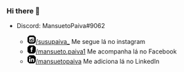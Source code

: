### Hi there 👋
<ul>
<li>Discord: MansuetoPaiva#9062</a></li>
<ul>
    <li><img src="icone-instagram.png" alt="icone instagram"><a href="https://www.instagram.com/susupaiva_/" target="_blank" rel="external">/susupaiva_</a> Me segue lá no instagram</li>
    <li><img src="icone-facebook.png" alt="icone facebooke"><a href="https://www.facebook.com/Mansueto.paiva1" target="_blank" rel="external">/mansueto.paiva1</a> Me acompanha lá no Facebook</li>
    <li><img src="icone-linkedin.png" alt="icone linkedin"><a href="https://www.linkedin.com/in/mansueto-paiva-692463264/"
        target="_blank" rel="external">/mansuetopaiva</a> Me adiciona lá no LinkedIn</li>
  </ul>

<!--
**MansuetoPaiva/MansuetoPaiva** is a ✨ _special_ ✨ repository because its `README.md` (this file) appears on your GitHub profile.

Here are some ideas to get you started:

- 🔭 I’m currently working on ...
- 🌱 I’m currently learning ...
- 👯 I’m looking to collaborate on ...
- 🤔 I’m looking for help with ...
- 💬 Ask me about ...
- 📫 How to reach me: ...
- 😄 Pronouns: ...
- ⚡ Fun fact: ...
-->
